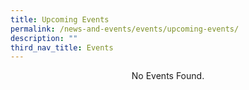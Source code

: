 ```yaml
---
title: Upcoming Events
permalink: /news-and-events/events/upcoming-events/
description: ""
third_nav_title: Events
---
```

<center>No Events Found.</center>